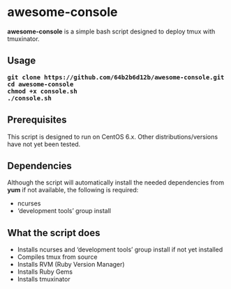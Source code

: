 <h1><strong>awesome-console</strong></h1>

<p><strong>awesome-console</strong> is a simple bash script designed to deploy tmux with tmuxinator.</p>

<h2>Usage</h2>

<pre>
<strong>git clone https://github.com/64b2b6d12b/awesome-console.git</strong>
<strong>cd awesome-console</strong>
<strong>chmod +x console.sh</strong>
<strong>./console.sh</strong></pre>

<h2>Prerequisites</h2>

<p>This script is designed to run on CentOS 6.x. Other distributions/versions have not yet been tested.</p>

<h2>Dependencies</h2>

<p>Although the script will automatically install the needed dependencies from <strong>yum</strong> if not available, the following is required:</p>

<ul>
	<li>ncurses</li>
	<li>&lsquo;development tools&rsquo; group install</li>
</ul>

<h2>What the script does</h2>

<ul>
	<li>Installs ncurses and &lsquo;development tools&rsquo; group install if not yet installed</li>
	<li>Compiles tmux from source</li>
	<li>Installs RVM (Ruby Version Manager)</li>
	<li>Installs Ruby Gems</li>
	<li>Installs tmuxinator</li>
</ul>
